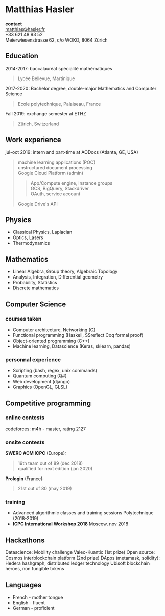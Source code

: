 # Matthias Hasler
**contact**  
matthias@hasler.fr  
+33 621 48 93 52  
Meierwiesenstrasse 62, c/o WOKO, 8064 Zürich

## Education
2014-2017: baccalauréat spécialité mathématiques
> Lycée Bellevue, Martinique

2017-2020: Bachelor degree, double-major Mathematics and Computer Science
> Ecole polytechnique, Palaiseau, France

Fall 2019: exchange semester at ETHZ
> Zürich, Switzerland

## Work experience
jul-oct 2019: intern and part-time at AODocs (Atlanta, GE, USA)
> machine learning applications (POC)  
> unstructured document processing  
> Google Cloud Platform (admin)  
> > App/Compute engine, Instance groups  
> > GCS, BigQuery, Stackdriver  
> > OAuth, service account
>
> Google Drive's API  

## Physics
- Classical Physics, Laplacian
- Optics, Lasers
- Thermodynamics

## Mathematics
- Linear Algebra, Group theory, Algebraic Topology
- Analysis, Integration, Differential geometry
- Probability, Statistics
- Discrete mathematics

## Computer Science
### courses taken
- Computer architecture, Networking (C)
- Functional programming (Haskell, SSreflect Coq formal proof)
- Object-oriented programming (C++)
- Machine learning, Datascience (Keras, sklearn, pandas)

### personnal experience
- Scripting (bash, regex, unix commands)
- Quantum computing (Q#)
- Web development (django)
- Graphics (OpenGL, GLSL)

## Competitive programming

### online contests
codeforces: m4h - master, rating 2127

### onsite contests
**SWERC ACM ICPC** (Europe):
> 19th team out of 89 (dec 2018)  
> qualified for next edition (jan 2020)  

**Prologin** (France):
> 21st out of 80 (may 2019)

### training
- Advanced algorithmic classes and training sessions
    Polytechnique (2018-2019)
- **ICPC International Workshop 2018**
    Moscow, nov 2018

## Hackathons
Datascience: Mobility challenge Valeo-Kuantic (1st prize)
Open source: Cosmos interblockchain platform (2nd prize)
DApps (metamask, solidity):
  Hedera hashgraph, distributed ledger technology
  Ubisoft blockchain heroes, non fungible tokens

## Languages
- French - mother tongue
- English - fluent
- German - proficient

